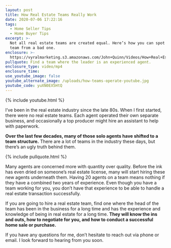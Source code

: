```yaml
---
layout: post
title: How Real Estate Teams Really Work
date: 2020-07-06 17:22:16
tags:
  - Home Seller Tips
  - Home Buyer Tips
excerpt: >-
  Not all real estate teams are created equal. Here’s how you can spot a good
  team from a bad one.
enclosure: >-
  https://vyralmarketing.s3.amazonaws.com/John+Quinn/Videos/How+Real+Estate+Teams+Really+Work.mp4
pullquote: Find a team where the leader is an experienced agent.
enclosure_type: video/mp4
enclosure_time:
use_youtube_image: false
youtube_alternate_image: /uploads/how-teams-operate-youtube.jpg
youtube_code: yuXN0EX5HtQ
---
```


{% include youtube.html %}

I’ve been in the real estate industry since the late 80s. When I first started, there were no real estate teams. Each agent operated their own separate business, and occasionally a top producer might hire an assistant to help with paperwork.

**Over the last few decades, many of those solo agents have shifted to a team structure.** There are a lot of teams in the industry these days, but there’s an ugly truth behind them.

{% include pullquote.html %}

Many agents are concerned more with quantity over quality. Before the ink has even dried on someone’s real estate license, many will start hiring these new agents underneath them. Having 20 agents on a team means nothing if they have a combined two years of experience. Even though you have a team working for you, you don’t have that experience to be able to handle a real estate transaction successfully.

If you are going to hire a real estate team, find one where the head of the team has been in the business for a long time and has the experience and knowledge of being in real estate for a long time. **They will know the ins and outs, how to negotiate for you, and how to conduct a successful home sale or purchase.**

If you have any questions for me, don’t hesitate to reach out via phone or email. I look forward to hearing from you soon.